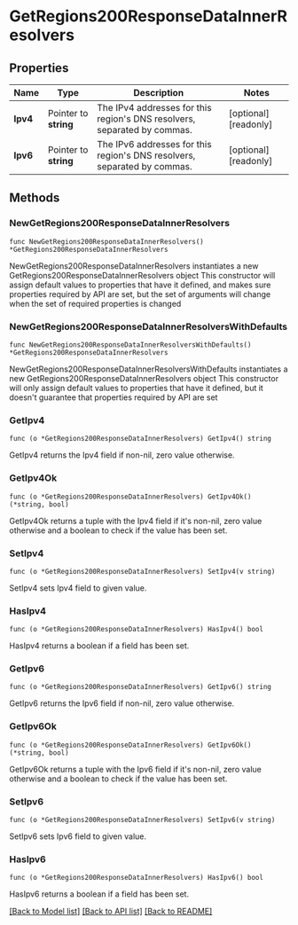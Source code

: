 # GetRegions200ResponseDataInnerResolvers

## Properties

Name | Type | Description | Notes
------------ | ------------- | ------------- | -------------
**Ipv4** | Pointer to **string** | The IPv4 addresses for this region&#39;s DNS resolvers, separated by commas. | [optional] [readonly] 
**Ipv6** | Pointer to **string** | The IPv6 addresses for this region&#39;s DNS resolvers, separated by commas. | [optional] [readonly] 

## Methods

### NewGetRegions200ResponseDataInnerResolvers

`func NewGetRegions200ResponseDataInnerResolvers() *GetRegions200ResponseDataInnerResolvers`

NewGetRegions200ResponseDataInnerResolvers instantiates a new GetRegions200ResponseDataInnerResolvers object
This constructor will assign default values to properties that have it defined,
and makes sure properties required by API are set, but the set of arguments
will change when the set of required properties is changed

### NewGetRegions200ResponseDataInnerResolversWithDefaults

`func NewGetRegions200ResponseDataInnerResolversWithDefaults() *GetRegions200ResponseDataInnerResolvers`

NewGetRegions200ResponseDataInnerResolversWithDefaults instantiates a new GetRegions200ResponseDataInnerResolvers object
This constructor will only assign default values to properties that have it defined,
but it doesn't guarantee that properties required by API are set

### GetIpv4

`func (o *GetRegions200ResponseDataInnerResolvers) GetIpv4() string`

GetIpv4 returns the Ipv4 field if non-nil, zero value otherwise.

### GetIpv4Ok

`func (o *GetRegions200ResponseDataInnerResolvers) GetIpv4Ok() (*string, bool)`

GetIpv4Ok returns a tuple with the Ipv4 field if it's non-nil, zero value otherwise
and a boolean to check if the value has been set.

### SetIpv4

`func (o *GetRegions200ResponseDataInnerResolvers) SetIpv4(v string)`

SetIpv4 sets Ipv4 field to given value.

### HasIpv4

`func (o *GetRegions200ResponseDataInnerResolvers) HasIpv4() bool`

HasIpv4 returns a boolean if a field has been set.

### GetIpv6

`func (o *GetRegions200ResponseDataInnerResolvers) GetIpv6() string`

GetIpv6 returns the Ipv6 field if non-nil, zero value otherwise.

### GetIpv6Ok

`func (o *GetRegions200ResponseDataInnerResolvers) GetIpv6Ok() (*string, bool)`

GetIpv6Ok returns a tuple with the Ipv6 field if it's non-nil, zero value otherwise
and a boolean to check if the value has been set.

### SetIpv6

`func (o *GetRegions200ResponseDataInnerResolvers) SetIpv6(v string)`

SetIpv6 sets Ipv6 field to given value.

### HasIpv6

`func (o *GetRegions200ResponseDataInnerResolvers) HasIpv6() bool`

HasIpv6 returns a boolean if a field has been set.


[[Back to Model list]](../README.md#documentation-for-models) [[Back to API list]](../README.md#documentation-for-api-endpoints) [[Back to README]](../README.md)



